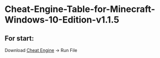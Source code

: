 # Cheat-Engine-Table-for-Minecraft-Windows-10-Edition-v1.1.5
## For start:
Download [Cheat Engine](https://github.com/cheat-engine/cheat-engine) -> Run File
